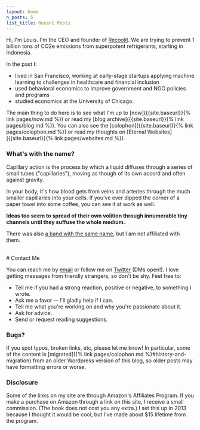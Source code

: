 ```yaml
---
layout: home
n_posts: 5
list_title: Recent Posts
---
```


Hi, I'm Louis. I'm the CEO and founder of [Recoolit](https://www.recoolit.com/). We are trying to prevent 1 billion tons of CO2e emissions from superpotent refrigerants, starting in Indonesia.

In the past I:
* lived in San Francisco, working at early-stage startups applying machine learning to challenges in healthcare and financial inclusion
* used behavioral economics to improve government and NGO policies and programs
* studied economics at the University of Chicago.

The main thing to do here is to see what I'm up to [now]({{site.baseurl}}{% link pages/now.md %}) or read my [blog archive]({{site.baseurl}}{% link pages/blog.md %}). You can also see the [colophon]({{site.baseurl}}{% link pages/colophon.md %}) or read my thoughts on [Eternal Websites]({{site.baseurl}}{% link pages/websites.md %}).

<div class="accordion">
<h3>What's with the name?  </h3>
<div>
Capillary action is the process by which a liquid diffuses through a series of small tubes ("capillaries"), moving as though of its own accord and often against gravity.

In your body, it's how blood gets from veins and arteries through the much smaller capillaries into your cells. If you've ever dipped the corner of a paper towel into some coffee, you can see it at work as well.

**Ideas too seem to spread of their own volition through innumerable tiny channels until they suffuse the whole medium.**

There was also [a band with the same name](https://en.wikipedia.org/wiki/Capillary_Action_(band)), but I am not affiliated with them.
</div>
</div>
<br>
# Contact Me

You can reach me by [email](mailto:{{site.email}}) or follow me on [Twitter](https://twitter.com/louispotok) (DMs open!). I love getting messages from friendly strangers, so don't be shy. Feel free to:
* Tell me if you had a strong reaction, positive or negative, to something I wrote.
* Ask me a favor -- I'll gladly help if I can.
* Tell me what you're working on and why you're passionate about it.
* Ask for advice.
* Send or request reading suggestions.

<div class="accordion"> 
<h3>Bugs?</h3>
<p>
If you spot typos, broken links, etc, please let me know! In particular, some of the content is [migrated]({% link pages/colophon.md %}#history-and-migration) from an older Wordpress version of this blog, so older posts may have formatting errors or worse.
</p>
</div>

<div class="accordion"> 
  <h3>Disclosure
  </h3>
  <p>Some of the links on my site are through Amazon's Affiliates Program. If you make a purchase on Amazon through a link on this site, I receive a small commission. (The book does not cost you any extra.) I set this up in 2013 because I thought it would be cool, but I've made about $15 lifetime from the program.
  </p>
</div>

<br>
<br>

